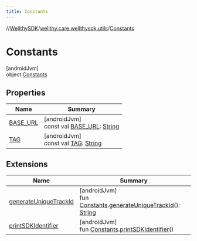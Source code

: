 ```yaml
---
title: Constants
---
```

//[WellthySDK](../../../index.html)/[wellthy.care.wellthysdk.utils](../index.html)/[Constants](index.html)



# Constants



[androidJvm]\
object [Constants](index.html)



## Properties


| Name | Summary |
|---|---|
| [BASE_URL](-b-a-s-e_-u-r-l.html) | [androidJvm]<br>const val [BASE_URL](-b-a-s-e_-u-r-l.html): [String](https://kotlinlang.org/api/latest/jvm/stdlib/kotlin/-string/index.html) |
| [TAG](-t-a-g.html) | [androidJvm]<br>const val [TAG](-t-a-g.html): [String](https://kotlinlang.org/api/latest/jvm/stdlib/kotlin/-string/index.html) |


## Extensions


| Name | Summary |
|---|---|
| [generateUniqueTrackId](../generate-unique-track-id.html) | [androidJvm]<br>fun [Constants](index.html).[generateUniqueTrackId](../generate-unique-track-id.html)(): [String](https://kotlinlang.org/api/latest/jvm/stdlib/kotlin/-string/index.html) |
| [printSDKIdentifier](../print-s-d-k-identifier.html) | [androidJvm]<br>fun [Constants](index.html).[printSDKIdentifier](../print-s-d-k-identifier.html)() |

